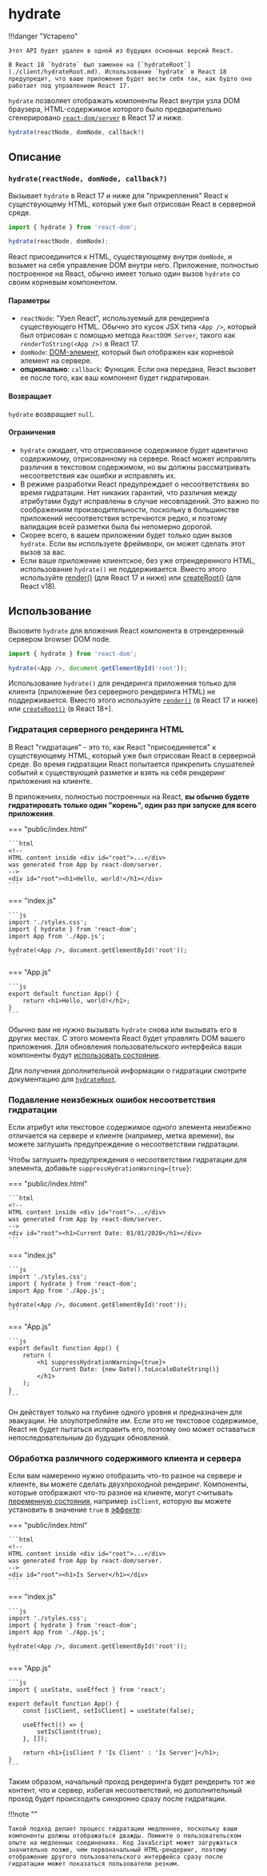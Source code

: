 # hydrate

!!!danger "Устарело"

    Этот API будет удален в одной из будущих основных версий React.

    В React 18 `hydrate` был заменен на [`hydrateRoot`](./client/hydrateRoot.md). Использование `hydrate` в React 18 предупредит, что ваше приложение будет вести себя так, как будто оно работает под управлением React 17.

`hydrate` позволяет отображать компоненты React внутри узла DOM браузера, HTML-содержимое которого было предварительно сгенерировано [`react-dom/server`](./server/index.md) в React 17 и ниже.

```js
hydrate(reactNode, domNode, callback?)
```

## Описание

### `hydrate(reactNode, domNode, callback?)`

Вызывает `hydrate` в React 17 и ниже для "прикрепления" React к существующему HTML, который уже был отрисован React в серверной среде.

```js
import { hydrate } from 'react-dom';

hydrate(reactNode, domNode);
```

React присоединится к HTML, существующему внутри `domNode`, и возьмет на себя управление DOM внутри него. Приложение, полностью построенное на React, обычно имеет только один вызов `hydrate` со своим корневым компонентом.

#### Параметры

-   `reactNode`: "Узел React", используемый для рендеринга существующего HTML. Обычно это кусок JSX типа `<App />`, который был отрисован с помощью метода `ReactDOM Server`, такого как `renderToString(<App />)` в React 17.
-   `domNode`: [DOM-элемент](https://developer.mozilla.org/docs/Web/API/Element), который был отображен как корневой элемент на сервере.
-   **опционально**: `callback`: Функция. Если она передана, React вызовет ее после того, как ваш компонент будет гидратирован.

#### Возвращает

`hydrate` возвращает `null`.

#### Ограничения

-   `hydrate` ожидает, что отрисованное содержимое будет идентично содержимому, отрисованному на сервере. React может исправлять различия в текстовом содержимом, но вы должны рассматривать несоответствия как ошибки и исправлять их.
-   В режиме разработки React предупреждает о несоответствиях во время гидратации. Нет никаких гарантий, что различия между атрибутами будут исправлены в случае несовпадений. Это важно по соображениям производительности, поскольку в большинстве приложений несоответствия встречаются редко, и поэтому валидация всей разметки была бы непомерно дорогой.
-   Скорее всего, в вашем приложении будет только один вызов `hydrate`. Если вы используете фреймворк, он может сделать этот вызов за вас.
-   Если ваше приложение клиентское, без уже отрендеренного HTML, использование `hydrate()` не поддерживается. Вместо этого используйте [render()](render.md) (для React 17 и ниже) или [createRoot()](./client/createRoot.md) (для React v18).

## Использование

Вызовите `hydrate` для вложения React компонента в отрендеренный сервером browser DOM node.

```js
import { hydrate } from 'react-dom';

hydrate(<App />, document.getElementById('root'));
```

Использование `hydrate()` для рендеринга приложения только для клиента (приложение без серверного рендеринга HTML) не поддерживается. Вместо этого используйте [`render()`](render.md) (в React 17 и ниже) или [`createRoot()`](./client/createRoot.md) (в React 18+).

### Гидратация серверного рендеринга HTML

В React "гидратация" - это то, как React "присоединяется" к существующему HTML, который уже был отрисован React в серверной среде. Во время гидратации React попытается прикрепить слушателей событий к существующей разметке и взять на себя рендеринг приложения на клиенте.

В приложениях, полностью построенных на React, **вы обычно будете гидратировать только один "корень", один раз при запуске для всего приложения**.

=== "public/index.html"

    ```html
    <!--
    HTML content inside <div id="root">...</div>
    was generated from App by react-dom/server.
    -->
    <div id="root"><h1>Hello, world!</h1></div>
    ```

=== "index.js"

    ```js
    import './styles.css';
    import { hydrate } from 'react-dom';
    import App from './App.js';

    hydrate(<App />, document.getElementById('root'));
    ```

=== "App.js"

    ```js
    export default function App() {
    	return <h1>Hello, world!</h1>;
    }
    ```

Обычно вам не нужно вызывать `hydrate` снова или вызывать его в других местах. С этого момента React будет управлять DOM вашего приложения. Для обновления пользовательского интерфейса ваши компоненты будут [использовать состояние](../react/useState.md).

Для получения дополнительной информации о гидратации смотрите документацию для [`hydrateRoot`](./client/hydrateRoot.md).

### Подавление неизбежных ошибок несоответствия гидратации

Если атрибут или текстовое содержимое одного элемента неизбежно отличается на сервере и клиенте (например, метка времени), вы можете заглушить предупреждение о несоответствии гидратации.

Чтобы заглушить предупреждения о несоответствии гидратации для элемента, добавьте `suppressHydrationWarning={true}`:

=== "public/index.html"

    ```html
    <!--
    HTML content inside <div id="root">...</div>
    was generated from App by react-dom/server.
    -->
    <div id="root"><h1>Current Date: 01/01/2020</h1></div>
    ```

=== "index.js"

    ```js
    import './styles.css';
    import { hydrate } from 'react-dom';
    import App from './App.js';

    hydrate(<App />, document.getElementById('root'));
    ```

=== "App.js"

    ```js
    export default function App() {
    	return (
    		<h1 suppressHydrationWarning={true}>
    			Current Date: {new Date().toLocaleDateString()}
    		</h1>
    	);
    }
    ```

Он действует только на глубине одного уровня и предназначен для эвакуации. Не злоупотребляйте им. Если это не текстовое содержимое, React не будет пытаться исправить его, поэтому оно может оставаться непоследовательным до будущих обновлений.

### Обработка различного содержимого клиента и сервера

Если вам намеренно нужно отобразить что-то разное на сервере и клиенте, вы можете сделать двухпроходной рендеринг. Компоненты, которые отображают что-то разное на клиенте, могут считывать [переменную состояния](../react/useState.md), например `isClient`, которую вы можете установить в значение `true` в [эффекте](../react/useEffect.md):

=== "public/index.html"

    ```html
    <!--
    HTML content inside <div id="root">...</div>
    was generated from App by react-dom/server.
    -->
    <div id="root"><h1>Is Server</h1></div>
    ```

=== "index.js"

    ```js
    import './styles.css';
    import { hydrate } from 'react-dom';
    import App from './App.js';

    hydrate(<App />, document.getElementById('root'));
    ```

=== "App.js"

    ```js
    import { useState, useEffect } from 'react';

    export default function App() {
    	const [isClient, setIsClient] = useState(false);

    	useEffect(() => {
    		setIsClient(true);
    	}, []);

    	return <h1>{isClient ? 'Is Client' : 'Is Server'}</h1>;
    }
    ```

Таким образом, начальный проход рендеринга будет рендерить тот же контент, что и сервер, избегая несоответствий, но дополнительный проход будет происходить синхронно сразу после гидратации.

!!!note ""

    Такой подход делает процесс гидратации медленнее, поскольку ваши компоненты должны отображаться дважды. Помните о пользовательском опыте на медленных соединениях. Код JavaScript может загружаться значительно позже, чем первоначальный HTML-рендеринг, поэтому отображение другого пользовательского интерфейса сразу после гидратации может показаться пользователю резким.
